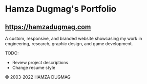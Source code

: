 # Hamza Dugmag's Portfolio
## https://hamzadugmag.com

A custom, responsive, and branded website showcasing my work in engineering, research, graphic design, and game development.

TODO:
- Review project descriptions
- Change resume style

© 2003-2022 HAMZA DUGMAG
